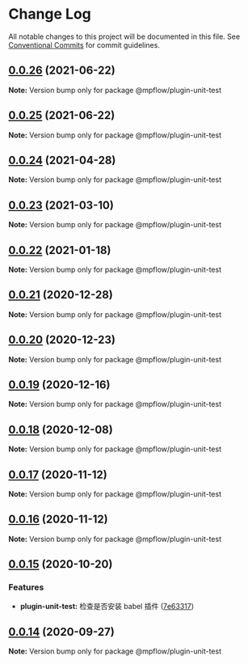 # Change Log

All notable changes to this project will be documented in this file.
See [Conventional Commits](https://conventionalcommits.org) for commit guidelines.

## [0.0.26](https://github.com/wechat-miniprogram/weflow/compare/@mpflow/plugin-unit-test@0.0.25...@mpflow/plugin-unit-test@0.0.26) (2021-06-22)

**Note:** Version bump only for package @mpflow/plugin-unit-test

## [0.0.25](https://github.com/wechat-miniprogram/weflow/compare/@mpflow/plugin-unit-test@0.0.24...@mpflow/plugin-unit-test@0.0.25) (2021-06-22)

**Note:** Version bump only for package @mpflow/plugin-unit-test

## [0.0.24](https://github.com/wechat-miniprogram/weflow/compare/@mpflow/plugin-unit-test@0.0.23...@mpflow/plugin-unit-test@0.0.24) (2021-04-28)

**Note:** Version bump only for package @mpflow/plugin-unit-test

## [0.0.23](https://github.com/wechat-miniprogram/weflow/compare/@mpflow/plugin-unit-test@0.0.22...@mpflow/plugin-unit-test@0.0.23) (2021-03-10)

**Note:** Version bump only for package @mpflow/plugin-unit-test

## [0.0.22](https://github.com/wechat-miniprogram/weflow/compare/@mpflow/plugin-unit-test@0.0.21...@mpflow/plugin-unit-test@0.0.22) (2021-01-18)

**Note:** Version bump only for package @mpflow/plugin-unit-test

## [0.0.21](https://github.com/wechat-miniprogram/weflow/compare/@mpflow/plugin-unit-test@0.0.20...@mpflow/plugin-unit-test@0.0.21) (2020-12-28)

**Note:** Version bump only for package @mpflow/plugin-unit-test

## [0.0.20](https://github.com/wechat-miniprogram/weflow/compare/@mpflow/plugin-unit-test@0.0.19...@mpflow/plugin-unit-test@0.0.20) (2020-12-23)

**Note:** Version bump only for package @mpflow/plugin-unit-test

## [0.0.19](https://github.com/wechat-miniprogram/weflow/compare/@mpflow/plugin-unit-test@0.0.18...@mpflow/plugin-unit-test@0.0.19) (2020-12-16)

**Note:** Version bump only for package @mpflow/plugin-unit-test

## [0.0.18](https://github.com/wechat-miniprogram/weflow/compare/@mpflow/plugin-unit-test@0.0.17...@mpflow/plugin-unit-test@0.0.18) (2020-12-08)

**Note:** Version bump only for package @mpflow/plugin-unit-test

## [0.0.17](https://github.com/wechat-miniprogram/weflow/compare/@mpflow/plugin-unit-test@0.0.15...@mpflow/plugin-unit-test@0.0.17) (2020-11-12)

**Note:** Version bump only for package @mpflow/plugin-unit-test

## [0.0.16](https://github.com/wechat-miniprogram/weflow/compare/@mpflow/plugin-unit-test@0.0.15...@mpflow/plugin-unit-test@0.0.16) (2020-11-12)

**Note:** Version bump only for package @mpflow/plugin-unit-test

## [0.0.15](https://github.com/wechat-miniprogram/weflow/compare/@mpflow/plugin-unit-test@0.0.14...@mpflow/plugin-unit-test@0.0.15) (2020-10-20)

### Features

- **plugin-unit-test:** 检查是否安装 babel 插件 ([7e63317](https://github.com/wechat-miniprogram/weflow/commits/7e63317af32bcdbf5aa4f56bdb4c5636726d9884))

## [0.0.14](https://github.com/wechat-miniprogram/weflow/compare/@mpflow/plugin-unit-test@0.0.13...@mpflow/plugin-unit-test@0.0.14) (2020-09-27)

**Note:** Version bump only for package @mpflow/plugin-unit-test
